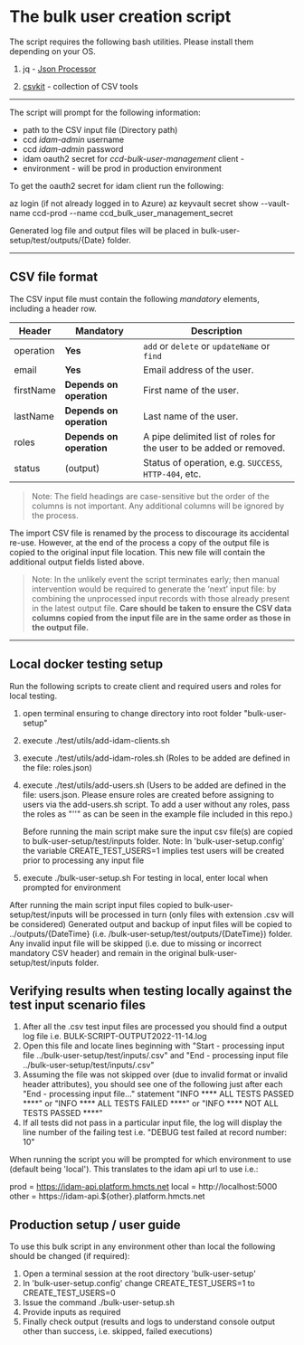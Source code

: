 # The bulk user creation script

The script requires the following bash utilities. Please install them depending on your OS.

1. jq - [Json Processor](https://stedolan.github.io/jq)

2. [csvkit](https://formulae.brew.sh/formula/csvkit) - collection of CSV tools 

----

The script will prompt for the following information:

* path to the CSV input file (Directory path)
* ccd _idam-admin_ username
* ccd _idam-admin_ password
* idam oauth2 secret for _ccd-bulk-user-management_ client - 
* environment - will be prod in production environment

To get the oauth2 secret for idam client run the following:

az login (if not already logged in to Azure)
az keyvault secret show --vault-name ccd-prod --name ccd_bulk_user_management_secret

Generated log file and output files will be placed in bulk-user-setup/test/outputs/{Date} folder.

----

## CSV file format

The CSV input file must contain the following *mandatory* elements, including a header row.

| Header       | Mandatory                | Description                                                         |
|--------------|--------------------------|---------------------------------------------------------------------|
| operation    | **Yes**                  | `add` or `delete` or `updateName` or `find`                         |
| email        | **Yes**                  | Email address of the user.                                          |
| firstName    | **Depends on operation** | First name of the user.                                             |
| lastName     | **Depends on operation** | Last name of the user.                                              |
| roles        | **Depends on operation** | A pipe delimited list of roles for the user to be added or removed. |
| status       | (output)                 | Status of operation, e.g. `SUCCESS`, `HTTP-404`, etc.               |

> Note: The field headings are case-sensitive but the order of the columns is not important. Any additional columns
  will be ignored by the process.

The import CSV file is renamed by the process to discourage its accidental re-use. However, at the end of the process
 a copy of the output file is copied to the original input file location. This new file will contain the additional
 output fields listed above.

> Note: In the unlikely event the script terminates early; then manual intervention would be required to generate the
  ‘next’ input file: by combining the unprocessed input records with those already present in the latest output file.
  **Care should be taken to ensure the CSV data columns copied from the input file are in the same order as those in
  the output file.**

----

## Local docker testing setup

Run the following scripts to create client and required users and roles for local testing.

1. open terminal ensuring to change directory into root folder "bulk-user-setup"
3. execute ./test/utils/add-idam-clients.sh
4. execute ./test/utils/add-idam-roles.sh
   (Roles to be added are defined in the file: roles.json)
5. execute ./test/utils/add-users.sh
   (Users to be added are defined in the file: users.json. Please ensure roles are created before assigning to users via the add-users.sh 
    script. To add a user without any roles, pass the roles as "''" as can be seen in the example file included in this repo.)

   Before running the main script make sure the input csv file(s) are copied to bulk-user-setup/test/inputs folder.
   Note: In 'bulk-user-setup.config' the variable CREATE_TEST_USERS=1 implies test users will be created prior to processing any input file
7. execute ./bulk-user-setup.sh
   For testing in local, enter local when prompted for environment

After running the main script input files copied to bulk-user-setup/test/inputs will be processed in turn (only files with extension .csv will be considered)
Generated output and backup of input files will be copied to ../outputs/{DateTime} (i.e. /bulk-user-setup/test/outputs/{DateTime}) folder.
Any invalid input file will be skipped (i.e. due to missing or incorrect mandatory CSV header) and remain in the original bulk-user-setup/test/inputs folder.

## Verifying results when testing locally against the test input scenario files

1. After all the .csv test input files are processed you should find a output log file i.e. BULK-SCRIPT-OUTPUT2022-11-14.log
2. Open this file and locate lines beginning with "Start - processing input file ../bulk-user-setup/test/inputs/<file>.csv"
   and "End - processing input file ../bulk-user-setup/test/inputs/<file>.csv"
3. Assuming the file was not skipped over (due to invalid format or invalid header attributes), you should see one of 
   the following just after each "End - processing input file..." statement
   "INFO **** ALL TESTS PASSED ****" or "INFO **** ALL TESTS FAILED ****" or "INFO **** NOT ALL TESTS PASSED ****"
4. If all tests did not pass in a particular input file, the log will display the line number of the failing test i.e.
   "DEBUG test failed at record number: 10"

When running the script you will be prompted for which environment to use (default being 'local'). This translates to the idam api url to use i.e.:

prod = https://idam-api.platform.hmcts.net
local = http://localhost:5000
other = https://idam-api.${other}.platform.hmcts.net

## Production setup / user guide

To use this bulk script in any environment other than local the following should be changed (if required):

1. Open a terminal session at the root directory 'bulk-user-setup'
2. In 'bulk-user-setup.config' change CREATE_TEST_USERS=1 to CREATE_TEST_USERS=0
3. Issue the command ./bulk-user-setup.sh
4. Provide inputs as required
5. Finally check output (results and logs to understand console output other than success, i.e. skipped, failed executions)

